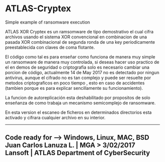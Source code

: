 # ATLAS-Cryptex
Simple example of ransomware execution 
 
ATLAS XOR Cryptex es un ramsomware de tipo demostrativo el cual cifra archivos usando el sistema XOR convencional
en combinacion de una pasada XOR combinacional de segunda ronda de una key periodicamente preestablecida con 
claves de coma flotante.

El código como tal es para enseñar como funciona de manera muy simple un ransomware de manera muy controlada,
si deseas hacer uso practico de el en demos de seguridad o criptografia solo es necesario cambiar una porcion de código,
actualmente 14 de May 2017 no es detectado por ningun antivirus, aunque el cifrado no es tan complejo y puede ser resuelte por
metodos criptograficos en poco tiempo , esto en caso de accidentes (tambien porque es para explicar sencillamente su funcionamiento).

La funcion de autoreplicación esta deshabilitado
por propositos de solo enseñanza de como trabaja 
un mecanismo semicomplejo de ransomware.
	 
En esta version el escaneo de ficheros en determinados directorios esta activado y cifrara cualquier archivo
en su interior.
	 
--------------------------------------------
Code ready for --> Windows, Linux, MAC, BSD
Juan Carlos Lanuza L. | MGA > 3/02/2017	
Lansoft | ATLAS Department of CyberSecurity
--------------------------------------------
